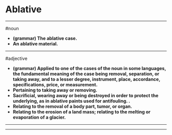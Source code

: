 # Ablative
---
#noun
- **(grammar) The ablative case.**
- **An ablative material.**
---
#adjective
- **(grammar) Applied to one of the cases of the noun in some languages, the fundamental meaning of the case being removal, separation, or taking away, and to a lesser degree, instrument, place, accordance, specifications, price, or measurement.**
- **Pertaining to taking away or removing.**
- **Sacrificial, wearing away or being destroyed in order to protect the underlying, as in ablative paints used for antifouling. .**
- **Relating to the removal of a body part, tumor, or organ.**
- **Relating to the erosion of a land mass; relating to the melting or evaporation of a glacier.**
---
---
